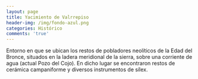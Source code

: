 ```yaml
---
layout: page
title: Yacimiento de Valrrepiso
header-img: /img/fondo-azul.png
categories: Histórico
comments: 'true'
---
```



Entorno en que se ubican  los restos de pobladores neolíticos de la Edad del Bronce, situados en la ladera meridional de la sierra, sobre una corriente de agua (actual Pozo del Cojo). En dicho lugar se encontraron restos de cerámica campaniforme y diversos instrumentos de sílex. 

<div class="photo-gallery">
<ul>
</ul>
</div>

